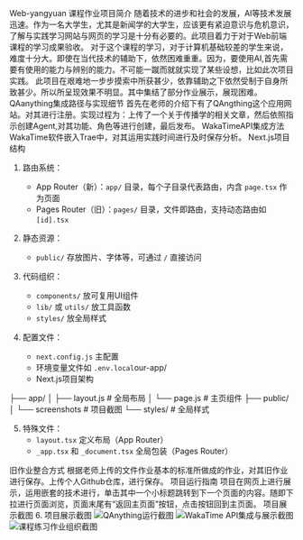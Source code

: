  Web-yangyuan
 课程作业项目简介
随着技术的进步和社会的发展，AI等技术发展迅速。作为一名大学生，尤其是新闻学的大学生，应该更有紧迫意识与危机意识，了解与实践学习网站与网页的学习是十分有必要的。此项目着力于对于Web前端课程的学习成果验收。
对于这个课程的学习，对于计算机基础较差的学生来说，难度十分大。即使在当代技术的辅助下，依然困难重重。因为，要使用AI,首先需要有使用的能力与辨别的能力。不可能一蹴而就就实现了某些设想，比如此次项目实践。
此项目在艰难地一步步摸索中所获甚少，依靠辅助之下依然受制于自身所致甚少。所以所呈现效果不明显。其中集结了部分作业展示，展现困难。
QAanything集成路径与实现细节
首先在老师的介绍下有了QAngthing这个应用网站。对其进行注册。实现过程为：上传了一个关于传播学的相关文章，然后依照指示创建Agent,对其功能、角色等进行创建，最后发布。
WakaTimeAPI集成方法
WakaTime软件嵌入Trae中，对其运用实践时间进行及时保存分析。
Next.js项目结构
1. 路由系统：
   - App Router（新）：`app/` 目录，每个子目录代表路由，内含 `page.tsx` 作为页面
   - Pages Router（旧）：`pages/` 目录，文件即路由，支持动态路由如 `[id].tsx`

2. 静态资源：
   - `public/` 存放图片、字体等，可通过 `/` 直接访问

3. 代码组织：
   - `components/` 放可复用UI组件
   - `lib/` 或 `utils/` 放工具函数
   - `styles/` 放全局样式

4. 配置文件：
   - `next.config.js` 主配置
   - 环境变量文件如 `.env.local`our-app/
   - Next.js项目架构

├── app/
│   ├── layout.js    # 全局布局
│   └── page.js     # 主页组件
├── public/
│   └── screenshots # 项目截图
└── styles/         # 全局样式

5. 特殊文件：
   - `layout.tsx` 定义布局（App Router）
   - `_app.tsx` 和 `_document.tsx` 全局包装（Pages Router）


旧作业整合方式
根据老师上传的文件作业基本的标准所做成的作业，对其旧作业进行保存。上传个人Github仓库，进行保存。
项目运行指南
项目在网页上进行展示，运用嵌套的技术进行，单击其中一个小标题跳转到下一个页面的内容。随即下拉进行页面浏览，页面末尾有“返回主页面”按钮，点击按钮回到主页面。
项目展示截图
6. 项目展示截图
![QAnything运行截图](../../images/Qangthing.bmp)
![WakaTime API集成与展示截图](../../images/Wakatime.bmp)    
![课程练习作业组织截图](../../images/作业.bmp)
